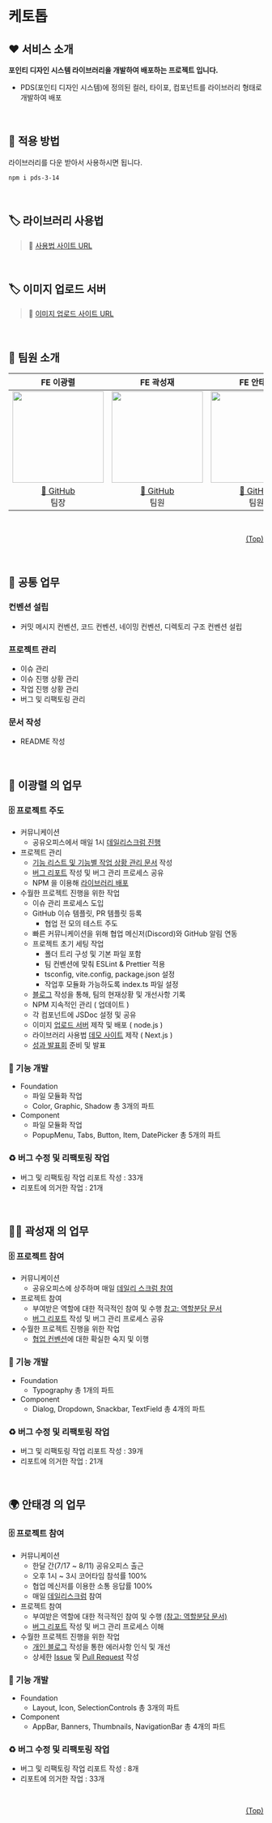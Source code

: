 # <span id='top'>케토톱</span>

## ❤ 서비스 소개

**포인티 디자인 시스템 라이브러리을 개발하여 배포하는 프로젝트 입니다.**

- PDS(포인티 디자인 시스템)에 정의된 컬러, 타이포,
  컴포넌트를 라이브러리 형태로 개발하여 배포

</br>

## 💜 적용 방법

라이브러리를 다운 받아서 사용하시면 됩니다.

```bash
npm i pds-3-14
```

 <br/> 
 
## 🏷️ 라이브러리 사용법

> 📖 <a href='https://pds-usage-site.vercel.app/'>사용법 사이트 URL</a>

<br/>

## 🏷️ 이미지 업로드 서버

> 🌠 <a href='https://port-0-psd-asset-server-eg4e2alkf2i7md.sel4.cloudtype.app/'>이미지 업로드 사이트 URL</a>

  </br>


## 💛 팀원 소개

|                                 **FE 이광렬**                                 |                                  **FE 곽성재**                                   |                                   **FE 안태경**                                   |                                   **FE 최락현**                                   |
| :---------------------------------------------------------------------------: | :------------------------------------------------------------------------------: | :-------------------------------------------------------------------------------: | :-------------------------------------------------------------------------------: |
| <img src="https://avatars.githubusercontent.com/yedol1" height=180 width=180> | <img src="https://avatars.githubusercontent.com/ssssssjay" height=180 width=180> | <img src="https://avatars.githubusercontent.com/TaekyungAn" height=180 width=180> | <img src="https://avatars.githubusercontent.com/chasura416" height=180 width=180> |
|               [🔗 GitHub](https://github.com/yedol1)<br/> 팀장                |               [🔗 GitHub](https://github.com/ssssssjay)<br/> 팀원                |               [🔗 GitHub](https://github.com/TaekyungAn)<br/> 팀원                |               [🔗 GitHub](https://github.com/chasura416)<br/> 팀원                |

<br/>

<p align="right"><a href="#top">(Top)</a></p>

<br/>

## 💚 공통 업무

### 컨벤션 설립

- 커밋 메시지 컨벤션, 코드 컨벤션, 네이밍 컨벤션, 디렉토리 구조 컨벤션 설립

### 프로젝트 관리

- 이슈 관리
- 이슈 진행 상황 관리
- 작업 진행 상황 관리
- 버그 및 리팩토링 관리

### 문서 작성

- README 작성

<br/>

## 🌸 이광렬 의 업무

### 🗄 프로젝트 주도

- 커뮤니케이션
  - 공유오피스에서 매일 1시 [데일리스크럼 진행](https://www.notion.so/sniperfactory1/4a9cf689c2a2481eab0357a145a24922?v=03c9cd47ab0e4decb3436b10d6bd1468)
- 프로젝트 관리
  - [기능 리스트 및 기능별 작업 상황 관리 문서](https://www.notion.so/sniperfactory1/0e08d321b91c4ff28e09b85518bb71ca) 작성
  - [버그 리포트](https://www.notion.so/sniperfactory1/d54252bbb2a8462f92f46358ef75e20d) 작성 및 버그 관리 프로세스 공유
  - NPM 을 이용해 [라이브러리 배포](https://www.npmjs.com/package/pds-3-14)
- 수월한 프로젝트 진행을 위한 작업
  - 이슈 관리 프로세스 도입
  - GitHub 이슈 템플릿, PR 템플릿 등록
    - 협업 전 모의 테스트 주도
  - 빠른 커뮤니케이션을 위해 협업 메신저(Discord)와 GitHub 알림 연동
  - 프로젝트 초기 세팅 작업
    - 폴더 트리 구성 및 기본 파일 포함
    - 팀 컨벤션에 맞춰 ESLint & Prettier 적용
    - tsconfig, vite.config, package.json 설정
    - 작업후 모듈화 가능하도록 index.ts 파일 설정
  - [블로그](https://velog.io/@yedol1) 작성을 통해, 팀의 현재상황 및 개선사항 기록
  - NPM 지속적인 관리 ( 업데이트 )
  - 각 컴포넌트에 JSDoc 설정 및 공유
  - 이미지 [업로드 서버](https://port-0-psd-asset-server-eg4e2alkf2i7md.sel4.cloudtype.app/) 제작 및 배포 ( node.js )
  - 라이브러리 사용법 [데모 사이트](https://pds-usage-site.vercel.app/) 제작 ( Next.js )
  - [성과 발표회](https://humane-vegetarian-392.notion.site/Ketotop-Point-Design-System-2a37a6b3d9e143db9dc452ae1b6b5b54?pvs=4) 준비 및 발표

### 🤖 기능 개발

- Foundation
  - 파일 모듈화 작업
  - Color, Graphic, Shadow 총 3개의 파트
- Component
  - 파일 모듈화 작업
  - PopupMenu, Tabs, Button, Item, DatePicker 총 5개의 파트

### ♻️ 버그 수정 및 리팩토링 작업

- 버그 및 리팩토링 작업 리포트 작성 : 33개
- 리포트에 의거한 작업 : 21개

<br/>

## 👨‍🔧 곽성재 의 업무

### 🗄 프로젝트 참여

- 커뮤니케이션
  - 공유오피스에 상주하며 매일 [데일리 스크럼 참여](https://www.notion.so/sniperfactory1/4a9cf689c2a2481eab0357a145a24922?v=03c9cd47ab0e4decb3436b10d6bd1468)
- 프로젝트 참여
  - 부여받은 역할에 대한 적극적인 참여 및 수행 [참고: 역할분담 문서](https://www.notion.so/sniperfactory1/0e08d321b91c4ff28e09b85518bb71ca)
  - [버그 리포트](https://www.notion.so/sniperfactory1/d54252bbb2a8462f92f46358ef75e20d) 작성 및 버그 관리 프로세스 공유
- 수월한 프로젝트 진행을 위한 작업
  - [협업 컨벤션](https://www.notion.so/sniperfactory1/d893ba0a34e8467c8d9e5c42a926bb8c)에 대한 확실한 숙지 및 이행

### 🤖 기능 개발

- Foundation
  - Typography 총 1개의 파트
- Component
  - Dialog, Dropdown, Snackbar, TextField 총 4개의 파트

### ♻️ 버그 수정 및 리팩토링 작업

- 버그 및 리팩토링 작업 리포트 작성 : 39개
- 리포트에 의거한 작업 : 21개

<br/>

## 🌍 안태경 의 업무

### 🗄 프로젝트 참여

- 커뮤니케이션
  - 한달 간(7/17 ~ 8/11) 공유오피스 출근
  - 오후 1시 ~ 3시 코어타임 참석률 100%
  - 협업 메신저를 이용한 소통 응답률 100%
  - 매일 [데일리스크럼](https://www.notion.so/sniperfactory1/4a9cf689c2a2481eab0357a145a24922?v=03c9cd47ab0e4decb3436b10d6bd1468) 참여
- 프로젝트 참여
  - 부여받은 역할에 대한 적극적인 참여 및 수행 [(참고: 역할분담 문서)](https://www.notion.so/sniperfactory1/0e08d321b91c4ff28e09b85518bb71ca)
  - [버그 리포트](https://www.notion.so/sniperfactory1/d54252bbb2a8462f92f46358ef75e20d) 작성 및 버그 관리 프로세스 이해
- 수월한 프로젝트 진행을 위한 작업
  - [개인 블로그](https://velog.io/@forntweb_tk/series/10%EC%A3%BC%EC%99%84%EC%84%B1-%ED%94%84%EB%A1%9C%EC%A0%9D%ED%8A%B8-%EC%BA%A0%ED%94%84) 작성을 통한 에러사항 인식 및 개선
  - 상세한 [Issue](https://github.com/pie-sfac/3-14-ketotop/issues) 및 [Pull Request](https://github.com/pie-sfac/3-14-ketotop/pulls) 작성

### 🤖 기능 개발

- Foundation
  - Layout, Icon, SelectionControls 총 3개의 파트
- Component
  - AppBar, Banners, Thumbnails, NavigationBar 총 4개의 파트

### ♻️ 버그 수정 및 리팩토링 작업

- 버그 및 리팩토링 작업 리포트 작성 : 8개
- 리포트에 의거한 작업 : 33개


<br/>

<p align="right"><a href="#top">(Top)</a></p>

<br/>
